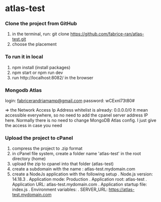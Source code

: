 # atlas-test

### Clone the project from GitHub
1. in the terminal, run:
git clone https://github.com/fabrice-ran/atlas-test.git
2. choose the placement
### To run it in local
1. npm install (install packages)
2. npm start or npm run dev
3. run http://localhost:8082/ in the browser

### Mongodb Atlas
login: fabricerandriamamp@gmail.com
password: wCExnl73t80#

=> the Network Access Ip Address whitelist is already: 0.0.0.0/0
It mean accessible everywhere, so no need to add the cpanel server address IP here.
Normally there is no need to change MongoDB Atlas config.
I just give the access in case you need

### Upload the project to cPanel
1. compress the project to .zip format
2. in cPanel file system, create a folder name 'atlas-test' in the root directory (home)
3. upload the zip to cpanel into that folder (atlas-test)
4. create a subdomain with the name : atlas-test.mydomain.com
5. create a NodeJs application with the following setup
  . Node.js version: 14.18.3
  . Application mode: Production
  . Application root: atlas-test
  . Application URL: atlas-test.mydomain.com
  . Application startup file: index.js
  . Environment variables:
    . SERVER_URL: https://atlas-test.mydomain.com
